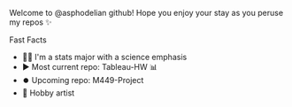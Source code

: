 Welcome to @asphodelian github! Hope you enjoy your stay as you peruse my repos ✨

Fast Facts
- 🧑‍💻 I'm a stats major with a science emphasis 
- ▶️ Most current repo: Tableau-HW 📊
- ⏺️ Upcoming repo: M449-Project
- 🎨 Hobby artist 

<!---
asphodelian/asphodelian is a ✨ special ✨ repository because its `README.md` (this file) appears on your GitHub profile.
You can click the Preview link to take a look at your changes.
--->

